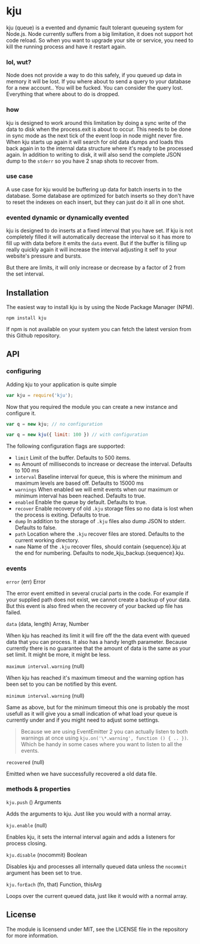 # kju

kju (queue) is a evented and dynamic fault tolerant queueing system for
Node.js. Node currently suffers from a big limitation, it does not support hot
code reload. So when you want to upgrade your site or service, you need to kill
the running process and have it restart again.

### lol, wut?

Node does not provide a way to do this safely, if you queued up data in memory
it will be lost. If you where about to send a query to your database for a new
account.. You will be fucked. You can consider the query lost. Everything that
where about to do is dropped.

### how

kju is designed to work around this limitation by doing a sync write of the
data to disk when the process.exit is about to occur. This needs to be done in
sync mode as the next tick of the event loop in node might never fire. When kju
starts up again it will search for old data dumps and loads this back again in
to the internal data structure where it's ready to be processed again. In
addition to writing to disk, it will also send the complete JSON dump to the
`stderr` so you have 2 snap shots to recover from.

### use case

A use case for kju would be buffering up data for batch inserts in to the
database. Some database are optimized for batch inserts so they don't have to
reset the indexes on each insert, but they can just do it all in one shot.

### evented dynamic or dynamically evented

kju is designed to do inserts at a fixed interval that you have set. If kju is
not completely filled it will automatically decrease the interval so it has
more to fill up with data before it emits the `data` event. But if the buffer
is filling up really quickly again it will increase the interval adjusting it
self to your website's pressure and bursts.

But there are limits, it will only increase or decrease by a factor of 2 from
the set interval.

## Installation

The easiest way to install kju is by using the Node Package Manager (NPM).

```
npm install kju
```

If npm is not available on your system you can fetch the latest version from
this Github repository.

## API

### configuring

Adding kju to your application is quite simple

```js
var kju = require('kju');
```

Now that you required the module you can create a new instance and configure
it.

```js
var q = new kju; // no configuration

var q = new kju({ limit: 100 }) // with configuration
```

The following configuration flags are supported:

- `limit` Limit of the buffer. Defaults to 500 items.
- `ms` Amount of milliseconds to increase or decrease the interval. Defaults to 100 ms
- `interval` Baseline interval for queue, this is where the minimum and maximum levels are based off.  Defaults to 15000 ms
- `warnings` When enabled we will emit events when our maximum or minimum interval has been reached. Defaults to true.
- `enabled` Enable the queue by default. Defaults to true.
- `recover` Enable recovery of old `.kju` storage files so no data is lost when the process is exiting. Defaults to true.
- `dump` In addition to the storage of `.kju` files also dump JSON to stderr. Defaults to false.
- `path` Location where the `.kju` recover files are stored. Defaults to the current working directory.
- `name` Name of the `.kju` recover files, should contain {sequence}.kju at the end for numbering. Defaults to node_kju_backup.{sequence}.kju.

### events

`error` (err) Error

The error event emitted in several crucial parts in the code. For example if
your supplied path does not exist, we cannot create a backup of your data. But
this event is also fired when the recovery of your backed up file has failed.

`data` (data, length) Array, Number

When kju has reached its limit it will fire off the the data event with queued
data that you can process. It also has a handy length parameter. Because
currently there is no guarantee that the amount of data is the same as your set
limit. It might be more, it might be less.

`maximum interval.warning` (null)

When kju has reached it's maximum timeout and the warning option has been set
to you can be notified by this event.

`minimum interval.warning` (null)

Same as above, but for the minimum timeout this one is probably the most
usefull as it will give you a small indication of what load your queue is
currently under and if you might need to adjust some settings.

> Because we are using EventEmitter 2 you can actually listen to both warnings
at once using `kju.on('\*.warning', function () { .. })`. Which be handy in
some cases where you want to listen to all the events.

`recovered` (null)

Emitted when we have successfully recovered a old data file.

### methods & properties

`kju.push` () Arguments

Adds the arguments to kju. Just like you would with a normal array.

`kju.enable` (null)

Enables kju, it sets the internal interval again and adds a listeners for
process closing.

`kju.disable` (nocommit) Boolean

Disables kju and processes all internally queued data unless the `nocommit`
argument has been set to true.

`kju.forEach` (fn, that) Function, thisArg

Loops over the current queued data, just like it would with a normal array.


## License

The module is licensend under MIT, see the LICENSE file in the repository for
more information.
